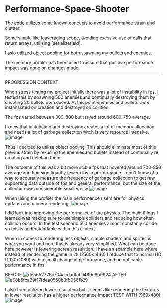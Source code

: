 # Performance-Space-Shooter

The code utilizes some known concepts to avoid performance strain and cluttter.

Some simple like leaveraging scope, avoiding exessive use of calls that return arrays, utilizing [serializefield].

I aslo utilized object pooling for both spawning my bullets and enemies.

The memory profiler has been used to assure that positive performance impact was done on changes made.


---------------------------------------------------------------------



PROGRESSION CONTEXT

When stress testing my project initially there was a lot of instability in fps. 
I tested this by spawning 500 enemies and continually destroying them by shooting 20 bullets per second. 
At this point enemies and bullets were instansiated on creation and destroyed on collition.

The fps varied between 300-800 but stayed around 600-750 average.

I knew that instatiating and destroying creates a lot of memory allocation and needs a lot of garbage collection witch is very resource intensive.
![image](https://github.com/Lomnopx/Performance-Space-Shooter/assets/122265254/3e46e1e9-8485-4f96-b8fc-848acae3f997)




Thus I decided to utilize object pooling. This should eliminate most of this previus strain by re-using the enemies and bullets instead of continually re creating and deleting them.

The outcome of this was a bit more stable fps that hovered around 700-850 average and had signifigantly fewer dips in performance. 
I don't know of a way to accuratly measure the frequency of garbage collection to get raw supporting data outside of fps and general performance, but the size of the collection was considerable smaller now
![image](https://github.com/Lomnopx/Performance-Space-Shooter/assets/122265254/8fc7be13-df61-4681-a0fc-d84adf5cf231)

When using the profiler the main performance users are for physics updates and camera rendering. 
![image](https://github.com/Lomnopx/Performance-Space-Shooter/assets/122265254/b0937ebd-3128-46dc-8a99-6abe88d56864)

I did look into improving the performance of the physics. The main things I learned was making sure to use simple colliders and reducing how often collition occurs.
In the test scenario 500 enemies almost constanly collide so this is understandable within this context.


When in comes to rendering less objects, simple shaders and sprites is what you want and here that is already very simplified. What can be done here however is lowering screen resulution.
I have an example here where instead of rendering the game in 2k (2560x1440) I reduce that to normal HD (1920x1080) with a small change in performance, and no noticable performance in fps

BEFORE
![de5652776c704acdadfabd489d8b0924](https://github.com/Lomnopx/Performance-Space-Shooter/assets/122265254/773598f9-bb25-4db2-aadd-5661a42405b4)
AFTER
![a68b5fca29f17fdea0550b3fb056fb29](https://github.com/Lomnopx/Performance-Space-Shooter/assets/122265254/eaa9169d-64d3-44d4-85f4-7dba4255170d)

I also tried utilizing lower resulution but it seems like rendering the textures in lower resulution has a higher performance impact
TEST WITH (960x480)
![image](https://github.com/Lomnopx/Performance-Space-Shooter/assets/122265254/9dfeed15-6552-44ef-b9d9-cd4d63b24a2e)
